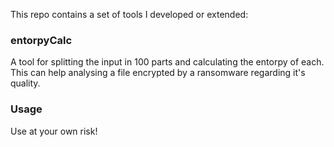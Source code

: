 This repo contains a set of tools I developed or extended:

### entorpyCalc
A tool for splitting the input in 100 parts and calculating the entorpy of each. 
This can help analysing a file encrypted by a ransomware regarding it's quality. 

### Usage
Use at your own risk!